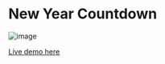 # New Year Countdown

![image](https://user-images.githubusercontent.com/68879676/192669595-c972e5ca-b47b-47ee-8eed-9b40f3bd45f5.png)

[Live demo here](https://new-year-countdown-devgcjune8.pages.dev)
